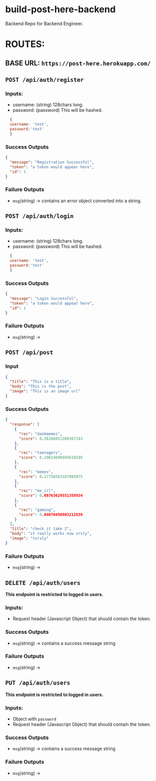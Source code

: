 # build-post-here-backend

Backend Repo for Backend Engineer.

# ROUTES:

## BASE URL: `https://post-here.herokuapp.com/`

## `POST /api/auth/register`

### Inputs:

- username: (string) 128chars long.
- password: (password) This will be hashed.

```js
  {
  username: 'test',
  password:'test'
  }
```

### Success Outputs

```json
{
  "message": "Registration Successful",
  "token": "a token would appear here",
  "id": 1
}
```

### Failure Outputs

- `msg`(string) -> contains an error object converted into a string.

## `POST /api/auth/login`

### Inputs:

- username: (string) 128chars long.
- password: (password) This will be hashed.

```js
  {
  username: 'test',
  password:'test'
  }
```

### Success Outputs

```json
{
  "message": "Login Successful",
  "token": "a token would appear here",
  "id": 1
}
```

### Failure Outputs

- `msg`(string) ->

## `POST /api/post`

### Input

```json
{
  "title": "This is a title",
  "body": "This is the post",
  "image": "This is an image url"
}
```

### Success Outputs

```json
{
  "response": [
    {
      "rec": "dankmemes",
      "score": 0.36160451388367243
    },
    {
      "rec": "teenagers",
      "score": 0.19633690505618595
    },
    {
      "rec": "memes",
      "score": 0.17758563187085075
    },
    {
      "rec": "me_irl",
      "score": 0.08763629551358934
    },
    {
      "rec": "gaming",
      "score": 0.04070450903212839
    }
  ],
  "title": "check it take 2",
  "body": "it really works now srsly",
  "image": "tsrsly"
}
```

### Failure Outputs

- `msg`(string) ->

## `DELETE /api/auth/users`

**This endpoint is restricted to logged in users.**

### Inputs:

- Request header (Javascript Object) that should contain the token.

### Success Outputs

- `msg`(string) -> contains a success message string

### Failure Outputs

- `msg`(string) ->

## `PUT /api/auth/users`

**This endpoint is restricted to logged in users.**

### Inputs:

- Object with `password`
- Request header (Javascript Object) that should contain the token.

### Success Outputs

- `msg`(string) -> contains a success message string

### Failure Outputs

- `msg`(string) ->
